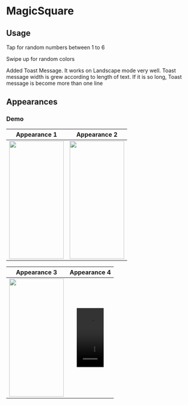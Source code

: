 # MagicSquare

## Usage
Tap for random numbers between 1 to 6

Swipe up for random colors

Added Toast Message.
It works on Landscape mode very well. Toast message width is grew according to length of text.
If it is so long, Toast message is become more than one line

## Appearances

### Demo

|         Appearance 1            |   Appearance 2      |
|:-------------------------:|:-------------------------:|
|<img src="https://user-images.githubusercontent.com/15719990/181632219-d9eba1dd-6079-4e49-be62-2276cdf3ec63.png" width="146" height="316">|<img src="https://user-images.githubusercontent.com/15719990/181632255-2955e55a-a9d7-4b47-a2ce-43f8f54a31f4.png" width="146" height="316">

|         Appearance 3            |   Appearance 4      |
|:-------------------------:|:-------------------------:|
|<img src="https://user-images.githubusercontent.com/15719990/200168152-4754315f-82c1-493d-bbae-82e9797ed762.png" width="146" height="316">|<video src="https://user-images.githubusercontent.com/15719990/200380047-cbbae402-197b-4fa4-975a-c3c9723f9ce5.mp4" width="72" height="158">

